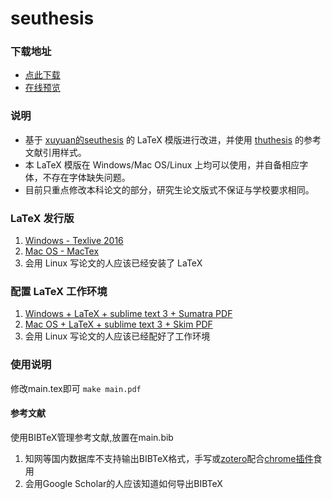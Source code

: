 # seuthesis

### 下载地址
* [点此下载](https://github.com/a367/seuthesis-2/releases/latest)
* [在线预览](https://github.com/a367/seu-latex/blob/master/main.pdf)



### 说明
* 基于 [xuyuan的seuthesis](https://github.com/xuyuan/seuthesis) 的 LaTeX 模版进行改进，并使用 [thuthesis](https://github.com/xueruini/thuthesis) 的参考文献引用样式。
* 本 LaTeX 模版在 Windows/Mac OS/Linux 上均可以使用，并自备相应字体，不存在字体缺失问题。
* 目前只重点修改本科论文的部分，研究生论文版式不保证与学校要求相同。

### LaTeX 发行版
1. [Windows - Texlive 2016](http://tug.org/texlive/files/texlive2016.iso.torrent)
2. [Mac OS - MacTex](https://tug.org/mactex/)
3. 会用 Linux 写论文的人应该已经安装了 LaTeX

### 配置 LaTeX 工作环境
1. [Windows + LaTeX + sublime text 3 + Sumatra PDF](http://www.360doc.com/content/14/0517/19/9206388_378573988.shtml)
2. [Mac OS + LaTeX + sublime text 3 + Skim PDF](https://www.zhihu.com/question/23918126)
3. 会用 Linux 写论文的人应该已经配好了工作环境

### 使用说明
修改main.tex即可
`make main.pdf`
#### 参考文献
使用BIBTeX管理参考文献,放置在main.bib

1. 知网等国内数据库不支持输出BIBTeX格式，手写或[zotero](https://www.zotero.org/)配合[chrome插件](https://chrome.google.com/webstore/detail/zotero-connector/ekhagklcjbdpajgpjgmbionohlpdbjgc/related?hl=zh-CN)食用
2. 会用Google Scholar的人应该知道如何导出BIBTeX

